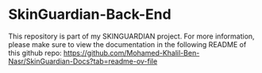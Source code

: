 # SkinGuardian-Back-End
This repository is part of my SKINGUARDIAN project. For more information, please make sure to view the documentation in the following README of this github repo: https://github.com/Mohamed-Khalil-Ben-Nasr/SkinGuardian-Docs?tab=readme-ov-file
